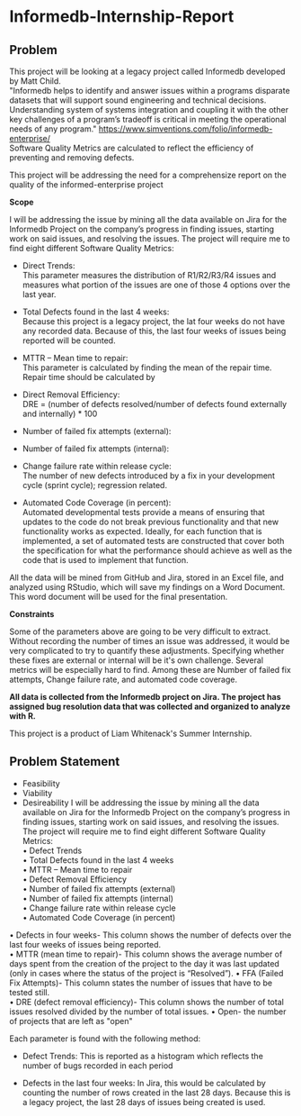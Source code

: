 # Informedb-Internship-Report
## Problem 
This project will be looking at a legacy project called Informedb developed by Matt Child.  
"Informedb helps to identify and answer issues within a programs disparate datasets that will support sound engineering and technical decisions.  Understanding system of systems integration and coupling it with the other key challenges of a program’s tradeoff is critical in meeting the operational needs of any program." https://www.simventions.com/folio/informedb-enterprise/  
Software Quality Metrics are calculated to reflect the efficiency of preventing and removing defects.  

This project will be addressing the need for a comprehensize report on the quality of the informed-enterprise project

**Scope** 

I will be addressing the issue by mining all the data available on Jira for the Informedb Project on the company’s progress in finding issues, starting work on said issues, and resolving the issues. The project will require me to find eight different Software Quality Metrics:

* Direct Trends:  
This parameter measures the distribution of R1/R2/R3/R4 issues and measures what portion of the issues are one of those 4 options over the last year.

* Total Defects found in the last 4 weeks:  
Because this project is a legacy project, the lat four weeks do not have any recorded data. Because of this, the last four weeks of issues being reported will be counted.

* MTTR – Mean time to repair:  
This parameter is calculated by finding the mean of the repair time. Repair time should be calculated by

* Direct Removal Efficiency:  
DRE = (number of defects resolved/number of defects found externally and internally) * 100

* Number of failed fix attempts (external): 

* Number of failed fix attempts (internal):  

* Change failure rate within release cycle:  
The number of new defects introduced by a fix in your development cycle (sprint cycle); regression related. 

* Automated Code Coverage (in percent):  
Automated developmental tests provide a means of ensuring that updates to the code do not break previous functionality and that new functionality works as expected. Ideally, for each function that is implemented, a set of automated tests are constructed that cover both the specification for what the performance should achieve as well as the code that is used to implement that function.

All the data will be mined from GitHub and Jira, stored in an Excel file, and analyzed using RStudio, which will save my findings on a Word Document. This word document will be used for the final presentation.

**Constraints**

Some of the parameters above are going to be very difficult to extract. Without recording the number of times an issue was addressed, it would be very complicated to try to quantify these adjustments. Specifying whether these fixes are external or internal will be it's own challenge. Several metrics will be especially hard to find. Among these are Number of failed fix attempts, Change failure rate, and automated code coverage.

**All data is collected from the Informedb project on Jira. The project has assigned bug resolution data that was collected and organized to analyze with R.**   
  
This project is a product of Liam Whitenack's Summer Internship.  

## Problem Statement  



* Feasibility
* Viability
* Desireability
I will be addressing the issue by mining all the data available on Jira for the Informedb Project on the company’s progress in finding issues, starting work on said issues, and resolving the issues. The project will require me to find eight different Software Quality Metrics:  
•	Defect Trends  
•	Total Defects found in the last 4 weeks  
•	MTTR – Mean time to repair  
•	Defect Removal Efficiency  
•	Number of failed fix attempts (external)  
•	Number of failed fix attempts (internal)  
•	Change failure rate within release cycle  
•	Automated Code Coverage (in percent)  

•	Defects in four weeks- This column shows the number of defects over the last four weeks of issues being reported.  
•	MTTR (mean time to repair)- This column shows the average number of days spent from the creation of the project to the day it was last updated (only in cases where the status of the project is “Resolved”).
•	FFA (Failed Fix Attempts)- This column states the number of issues that have to be tested still.  
•	DRE (defect removal efficiency)- This column shows the number of total issues resolved divided by the number of total issues. 
•	Open- the number of projects that are left as "open"


Each parameter is found with the following method:  

* Defect Trends: This is reported as a histogram which reflects the number of bugs recorded in each period

* Defects in the last four weeks: In Jira, this would be calculated by counting the number of rows created in the last 28 days. Because this is a legacy project, the last 28 days of issues being created is used.
